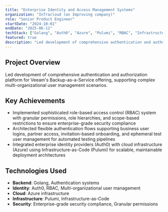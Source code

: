```yaml
---
title: "Enterprise Identity and Access Management Systems"
organization: "Infracloud (an Improving company)"
role: "Senior Product Engineer"
startDate: "2024-10-01"
endDate: "2025-06-11"
techStack: ["Golang", "Auth0", "Azure", "Pulumi", "RBAC", "Infrastructure-as-Code"]
featured: true
description: "Led development of comprehensive authentication and authorization platform for Veeam's Backup-as-a-Service offering, supporting complex multi-organizational user management scenarios."
---
```


## Project Overview

Led development of comprehensive authentication and authorization platform for Veeam's Backup-as-a-Service offering, supporting complex multi-organizational user management scenarios.

## Key Achievements

- Implemented sophisticated role-based access control (RBAC) system with granular permissions, role hierarchies, and scope-based restrictions to ensure enterprise-grade security compliance
- Architected flexible authentication flows supporting business user logins, partner access, invitation-based onboarding, and ephemeral test user management for automated testing pipelines
- Integrated enterprise identity providers (Auth0) with cloud infrastructure (Azure) using Infrastructure-as-Code (Pulumi) for scalable, maintainable deployment architectures

## Technologies Used

- **Backend**: Golang, Authentication systems
- **Identity**: Auth0, RBAC, Multi-organizational user management
- **Cloud**: Azure infrastructure
- **Infrastructure**: Pulumi, Infrastructure-as-Code
- **Security**: Enterprise-grade security compliance, Granular permissions
